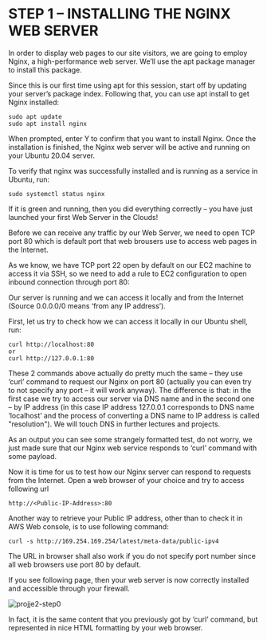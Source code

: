 # STEP 1 – INSTALLING THE NGINX WEB SERVER

In order to display web pages to our site visitors, we are going to employ Nginx, a high-performance web server. We’ll use the apt 
package manager to install this package.

Since this is our first time using apt for this session, start off by updating your server’s package index. Following that, you can 
use apt install to get Nginx installed:

```
sudo apt update
sudo apt install nginx
```

When prompted, enter Y to confirm that you want to install Nginx. Once the installation is finished, the Nginx web server will be 
active and running on your Ubuntu 20.04 server.

To verify that nginx was successfully installed and is running as a service in Ubuntu, run:

```
sudo systemctl status nginx
```

If it is green and running, then you did everything correctly – you have just launched your first Web Server in the Clouds!

Before we can receive any traffic by our Web Server, we need to open TCP port 80 which is default port that web brousers use to 
access web pages in the Internet.

As we know, we have TCP port 22 open by default on our EC2 machine to access it via SSH, so we need to add a rule to EC2 
configuration to open inbound connection through port 80:



Our server is running and we can access it locally and from the Internet (Source 0.0.0.0/0 means ‘from any IP address’).

First, let us try to check how we can access it locally in our Ubuntu shell, run:

```
curl http://localhost:80
or
curl http://127.0.0.1:80
```

These 2 commands above actually do pretty much the same – they use ‘curl’ command to request our Nginx on port 80 (actually you
can even try to not specify any port – it will work anyway). The difference is that: in the first case we try to access our server 
via DNS name and in the second one – by IP address (in this case IP address 127.0.0.1 corresponds to DNS name ‘localhost’ and
the process of converting a DNS name to IP address is called "resolution"). We will touch DNS in further lectures and projects.

As an output you can see some strangely formatted test, do not worry, we just made sure that our Nginx web service responds to
‘curl’ command with some payload.

Now it is time for us to test how our Nginx server can respond to requests from the Internet.
Open a web browser of your choice and try to access following url


```
http://<Public-IP-Address>:80
```

Another way to retrieve your Public IP address, other than to check it in AWS Web console, is to use following command:

```
curl -s http://169.254.169.254/latest/meta-data/public-ipv4
```


The URL in browser shall also work if you do not specify port number since all web browsers use port 80 by default.

If you see following page, then your web server is now correctly installed and accessible through your firewall.


![projje2-step0](https://user-images.githubusercontent.com/85270361/210116186-f5ec30cf-5fe3-410d-9c21-2f26b03c4815.PNG)


In fact, it is the same content that you previously got by ‘curl’ command, but represented in nice HTML formatting by your web 
browser.

